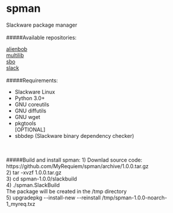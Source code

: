 # spman
Slackware package manager
<br>
<br>
#####Available repositories:

[alienbob](http://taper.alienbase.nl/mirrors/people/alien/sbrepos/)<br>
[multilib](http://www.slackware.com/~alien/multilib/)<br>
[sbo](http://slackbuilds.org/slackbuilds/)<br>
[slack](http://ftp.osuosl.org/.2/slackware/)
<br>
<br>
#####Requirements:
* Slackware Linux
* Python 3.0+
* GNU coreutils
* GNU diffutils
* GNU wget
* pkgtools<br>
[OPTIONAL]
* sbbdep (Slackware binary dependency checker)
<br>
<br>
#####Build and install spman:
1) Downlad source code:<br>
    https://github.com/MyRequiem/spman/archive/1.0.0.tar.gz<br>
2) tar -xvzf 1.0.0.tar.gz<br>
3) cd spman-1.0.0/slackbuild<br>
4) ./spman.SlackBuild<br>
    The package will be created in the /tmp directory<br>
5) upgradepkg --install-new --reinstall /tmp/spman-1.0.0-noarch-1_myreq.txz<br>
